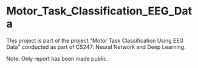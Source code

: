 # Motor_Task_Classification_EEG_Data

This project is part of the project "Motor Task Classification Using EEG Data" conducted as part of CS247: Neural Network and Deep Learning.

Note: Only report has been made public.

